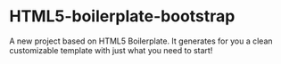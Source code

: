 HTML5-boilerplate-bootstrap
===========================

A new project based on HTML5 Boilerplate. It generates for you a clean customizable template with just what you need to start!
